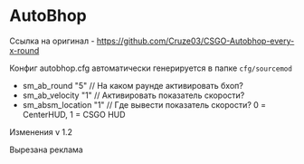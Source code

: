 # AutoBhop

Ссылка на оригинал - https://github.com/Cruze03/CSGO-Autobhop-every-x-round

Конфиг autobhop.cfg автоматически генерируется в папке <code>cfg/sourcemod</code>
<ul>
<li>sm_ab_round "5" // На каком раунде активировать бхоп?</li>
<li>sm_ab_velocity "1" // Активировать показатель скорости?</li>
<li>sm_absm_location "1" // Где вывести показатель скорости? 0 = CenterHUD, 1 = CSGO HUD</li>
</ul>

Изменения v 1.2

Вырезана реклама
